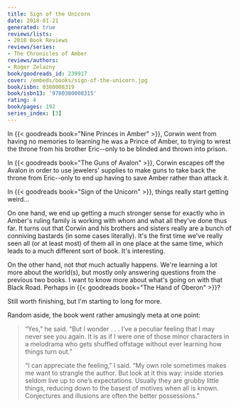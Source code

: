 ```yaml
---
title: Sign of the Unicorn
date: 2018-01-21
generated: true
reviews/lists:
- 2018 Book Reviews
reviews/series:
- The Chronicles of Amber
reviews/authors:
- Roger Zelazny
book/goodreads_id: 239917
cover: /embeds/books/sign-of-the-unicorn.jpg
book/isbn: 0380008319
book/isbn13: '9780380008315'
rating: 4
book/pages: 192
series_index: [3]
---
```

In {{< goodreads book="Nine Princes in Amber" >}}, Corwin went from having no memories to learning he was a Prince of Amber, to trying to wrest the throne from his brother Eric--only to be blinded and thrown into prison.  

In {{< goodreads book="The Guns of Avalon" >}}, Corwin escapes off the Avalon in order to use jewelers' supplies to make guns to take back the throne from Eric--only to end up having to save Amber rather than attack it.  

<!--more-->

In {{< goodreads book="Sign of the Unicorn" >}}, things really start getting weird...  

On one hand, we end up getting a much stronger sense for exactly who in Amber's ruling family is working with whom and what all they've done thus far. It turns out that Corwin and his brothers and sisters really are a bunch of conniving bastards (in some cases literally). It's the first time we've really seen all (or at least most) of them all in one place at the same time, which leads to a much different sort of book. It's interesting.  

On the other hand, not _that_ much actually happens. We're learning a lot more about the world(s), but mostly only answering questions from the previous two books. I want to know more about what's going on with that Black Road. Perhaps in {{< goodreads book="The Hand of Oberon" >}}?  

Still worth finishing, but I'm starting to long for more.  

Random aside, the book went rather amusingly meta at one point:  

> “Yes,” he said. “But I wonder . . . I’ve a peculiar feeling that I may never see you again. It is as if I were one of those minor characters in a melodrama who gets shuffled offstage without ever learning how things turn out.”  
>
> “I can appreciate the feeling,” I said. “My own role sometimes makes me want to strangle the author. But look at it this way: inside stories seldom live up to one’s expectations. Usually they are grubby little things, reducing down to the basest of motives when all is known. Conjectures and illusions are often the better possessions.”